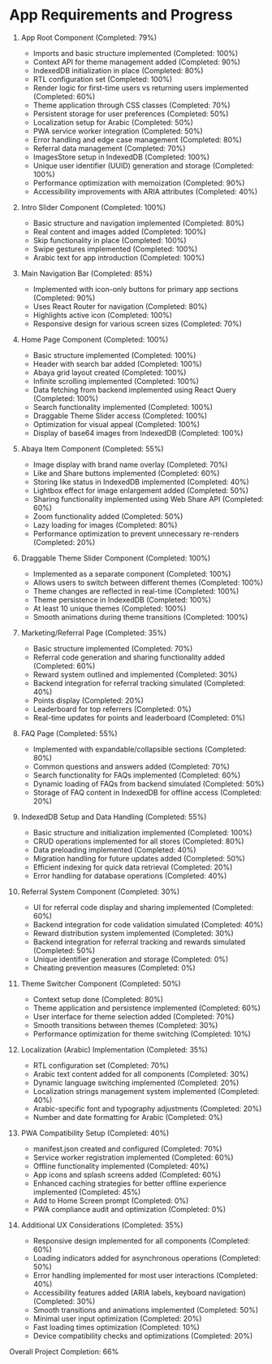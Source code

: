# App Requirements and Progress

1. App Root Component (Completed: 79%)
   - Imports and basic structure implemented (Completed: 100%)
   - Context API for theme management added (Completed: 90%)
   - IndexedDB initialization in place (Completed: 80%)
   - RTL configuration set (Completed: 100%)
   - Render logic for first-time users vs returning users implemented (Completed: 60%)
   - Theme application through CSS classes (Completed: 70%)
   - Persistent storage for user preferences (Completed: 50%)
   - Localization setup for Arabic (Completed: 50%)
   - PWA service worker integration (Completed: 50%)
   - Error handling and edge case management (Completed: 80%)
   - Referral data management (Completed: 70%)
   - ImagesStore setup in IndexedDB (Completed: 100%)
   - Unique user identifier (UUID) generation and storage (Completed: 100%)
   - Performance optimization with memoization (Completed: 90%)
   - Accessibility improvements with ARIA attributes (Completed: 40%)

2. Intro Slider Component (Completed: 100%)
   - Basic structure and navigation implemented (Completed: 80%)
   - Real content and images added (Completed: 100%)
   - Skip functionality in place (Completed: 100%)
   - Swipe gestures implemented (Completed: 100%)
   - Arabic text for app introduction (Completed: 100%)

3. Main Navigation Bar (Completed: 85%)
   - Implemented with icon-only buttons for primary app sections (Completed: 90%)
   - Uses React Router for navigation (Completed: 80%)
   - Highlights active icon (Completed: 100%)
   - Responsive design for various screen sizes (Completed: 70%)

4. Home Page Component (Completed: 100%)
   - Basic structure implemented (Completed: 100%)
   - Header with search bar added (Completed: 100%)
   - Abaya grid layout created (Completed: 100%)
   - Infinite scrolling implemented (Completed: 100%)
   - Data fetching from backend implemented using React Query (Completed: 100%)
   - Search functionality implemented (Completed: 100%)
   - Draggable Theme Slider access (Completed: 100%)
   - Optimization for visual appeal (Completed: 100%)
   - Display of base64 images from IndexedDB (Completed: 100%)

5. Abaya Item Component (Completed: 55%)
   - Image display with brand name overlay (Completed: 70%)
   - Like and Share buttons implemented (Completed: 60%)
   - Storing like status in IndexedDB implemented (Completed: 40%)
   - Lightbox effect for image enlargement added (Completed: 50%)
   - Sharing functionality implemented using Web Share API (Completed: 60%)
   - Zoom functionality added (Completed: 50%)
   - Lazy loading for images (Completed: 80%)
   - Performance optimization to prevent unnecessary re-renders (Completed: 20%)

6. Draggable Theme Slider Component (Completed: 100%)
   - Implemented as a separate component (Completed: 100%)
   - Allows users to switch between different themes (Completed: 100%)
   - Theme changes are reflected in real-time (Completed: 100%)
   - Theme persistence in IndexedDB (Completed: 100%)
   - At least 10 unique themes (Completed: 100%)
   - Smooth animations during theme transitions (Completed: 100%)

7. Marketing/Referral Page (Completed: 35%)
   - Basic structure implemented (Completed: 70%)
   - Referral code generation and sharing functionality added (Completed: 60%)
   - Reward system outlined and implemented (Completed: 30%)
   - Backend integration for referral tracking simulated (Completed: 40%)
   - Points display (Completed: 20%)
   - Leaderboard for top referrers (Completed: 0%)
   - Real-time updates for points and leaderboard (Completed: 0%)

8. FAQ Page (Completed: 55%)
   - Implemented with expandable/collapsible sections (Completed: 80%)
   - Common questions and answers added (Completed: 70%)
   - Search functionality for FAQs implemented (Completed: 60%)
   - Dynamic loading of FAQs from backend simulated (Completed: 50%)
   - Storage of FAQ content in IndexedDB for offline access (Completed: 20%)

9. IndexedDB Setup and Data Handling (Completed: 55%)
   - Basic structure and initialization implemented (Completed: 100%)
   - CRUD operations implemented for all stores (Completed: 80%)
   - Data preloading implemented (Completed: 40%)
   - Migration handling for future updates added (Completed: 50%)
   - Efficient indexing for quick data retrieval (Completed: 20%)
   - Error handling for database operations (Completed: 40%)

10. Referral System Component (Completed: 30%)
    - UI for referral code display and sharing implemented (Completed: 60%)
    - Backend integration for code validation simulated (Completed: 40%)
    - Reward distribution system implemented (Completed: 30%)
    - Backend integration for referral tracking and rewards simulated (Completed: 50%)
    - Unique identifier generation and storage (Completed: 0%)
    - Cheating prevention measures (Completed: 0%)

11. Theme Switcher Component (Completed: 50%)
    - Context setup done (Completed: 80%)
    - Theme application and persistence implemented (Completed: 60%)
    - User interface for theme selection added (Completed: 70%)
    - Smooth transitions between themes (Completed: 30%)
    - Performance optimization for theme switching (Completed: 10%)

12. Localization (Arabic) Implementation (Completed: 35%)
    - RTL configuration set (Completed: 70%)
    - Arabic text content added for all components (Completed: 30%)
    - Dynamic language switching implemented (Completed: 20%)
    - Localization strings management system implemented (Completed: 40%)
    - Arabic-specific font and typography adjustments (Completed: 20%)
    - Number and date formatting for Arabic (Completed: 0%)

13. PWA Compatibility Setup (Completed: 40%)
    - manifest.json created and configured (Completed: 70%)
    - Service worker registration implemented (Completed: 60%)
    - Offline functionality implemented (Completed: 40%)
    - App icons and splash screens added (Completed: 60%)
    - Enhanced caching strategies for better offline experience implemented (Completed: 45%)
    - Add to Home Screen prompt (Completed: 0%)
    - PWA compliance audit and optimization (Completed: 0%)

14. Additional UX Considerations (Completed: 35%)
    - Responsive design implemented for all components (Completed: 60%)
    - Loading indicators added for asynchronous operations (Completed: 50%)
    - Error handling implemented for most user interactions (Completed: 40%)
    - Accessibility features added (ARIA labels, keyboard navigation) (Completed: 30%)
    - Smooth transitions and animations implemented (Completed: 50%)
    - Minimal user input optimization (Completed: 20%)
    - Fast loading times optimization (Completed: 10%)
    - Device compatibility checks and optimizations (Completed: 20%)

Overall Project Completion: 66%
